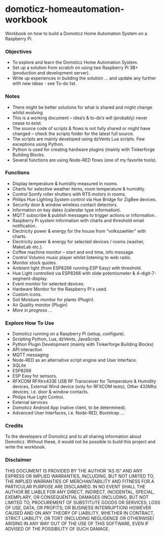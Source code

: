 # domoticz-homeautomation-workbook
Workbook on how to build a Domoticz Home Automation System on a Raspberry Pi.

### Objectives
* To explore and learn the Domoticz Home Automation System.
* Set up a solution from scratch on using two Raspberry Pi 3B+ (production and development server).
* Write up experiences in building the solution … and update any further with new ideas - see To-do list.

### Notes
* There might be better solutions for what is shared and might change whilst evolving
* This is a working document – idea’s & to-do’s will (probably) never cease to exist.
* The source code of scripts & flows is not fully shared or might have changed – check the scripts folder for the latest full source.
* The scripts are mainly developed using dzVents Lua scripts. Few exceptions using Python.
* Python is used for creating hardware plugins (mainly with Tinkerforge Building Blocks.
* Several functions are using Node-RED flows (one of my favorite tools).

### Functions
* Display temperature & humidity measured in rooms.
* Charts for selective weather items, room temperature & humidity.
* Control Somfy roller shutters with RTS motors in rooms.
* Philips Hue Lighting System control via Hue Bridge for ZigBee devices.
* Security door & window wireless contact detectors.
* Information on key dates (calendar type information).
* MQTT subscribe & publish messages to trigger actions or information.
* Raspberry Pi system information with charts and threshold email notification.
* Electricity power & energy for the house from “volkszaehler” with charts.
* Electricity power & energy for selected devices / rooms (washer, MakeLab etc.).
* Coffee machine monitor – start and end time, info message.
* Control Volumio music player whilst listening to web radio.
* Monitor stock quotes.
* Ambient light (from ESP8266 running ESP Easy) with threshold.
* Hue Light controlled via ESP8266 with slide potentiometer & 4-digit-7-segment-display.
* Event monitor for selected devices.
* Hardware Monitor for the Raspberry Pi's used.
* Custom icons.
* Soil Moisture monitor for plants (Plugin).
* Air Quality monitor (Plugin)
* _More in progress ..._

### Explore How To Use
* Domoticz running on a Raspberry Pi (setup, configure).
* Scripting Python, Lua, dzVents, JavaScript.
* Python Plugin Development (mainly with Tinkerforge Building Blocks)
* API interaction
* MQTT messaging
* Node-RED as an alternative script engine and User Interface.
* SQLite
* ESP8266
* ESP Easy for sensors.
* RFXCOM RFXtrx433E USB RF Transceiver for Temperature & Humidity devices, External Wind device (only for RFXCOM tests), Other 433Mhz devices, i.e. door & window contacts.
* Philips Hue Light Control.
* External services
* Domoticz Android App (native client, to be determined).
* Advanced User Interfaces, i.e. Node-RED, Bootstrap …

### Credits
To the developers of Domoticz and to all sharing information about Domoticz. Without these, it would not be possible to build this project and write the workbook.

### Disclaimer
THIS DOCUMENT IS PROVIDED BY THE AUTHOR “AS IS” AND ANY EXPRESS OR IMPLIED WARRANTIES, INCLUDING, BUT NOT LIMITED TO, THE IMPLIED WARRANTIES 
OF MERCHANTABILITY AND FITNESS FOR A PARTICULAR PURPOSE ARE DISCLAIMED. IN NO EVENT SHALL THE AUTHOR BE LIABLE FOR ANY DIRECT, INDIRECT, 
INCIDENTAL, SPECIAL, EXEMPLARY, OR CONSEQUENTIAL DAMAGES (INCLUDING, BUT NOT LIMITED TO, PROCUREMENT OF SUBSTITUTE GOODS OR SERVICES; LOSS 
OF USE, DATA, OR PROFITS; OR BUSINESS INTERRUPTION) HOWEVER CAUSED AND ON ANY THEORY OF LIABILITY, WHETHER IN CONTRACT, STRICT LIABILITY, OR 
TORT (INCLUDING NEGLIGENCE OR OTHERWISE) ARISING IN ANY WAY OUT OF THE USE OF THIS SOFTWARE, EVEN IF ADVISED OF THE POSSIBILITY OF SUCH 
DAMAGE.
